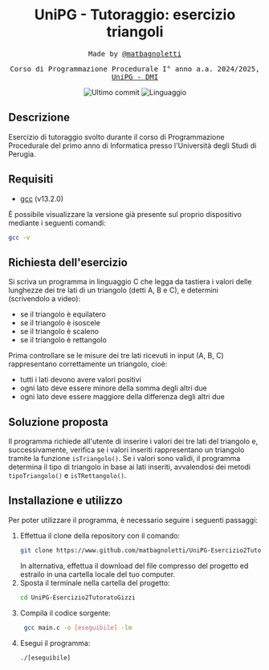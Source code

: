 <h1 align="center">UniPG - Tutoraggio: esercizio triangoli</h1>

<p align="center" style="font-family: monospace">Made by <a href="https://github.com/matbagnoletti">@matbagnoletti</a></p>
<p align="center" style="font-family: monospace">Corso di Programmazione Procedurale I° anno a.a. 2024/2025, <a href="https://www.dmi.unipg.it/didattica/corsi-di-studio-in-informatica/informatica-triennale">UniPG - DMI</a></p>
<p align="center">
    <img src="https://img.shields.io/github/last-commit/matbagnoletti/UniPG-Esercizio2TutoratoGizzi?style=for-the-badge" alt="Ultimo commit">
    <img src="https://img.shields.io/github/languages/top/matbagnoletti/UniPG-Esercizio2TutoratoGizzi?style=for-the-badge" alt="Linguaggio">
</p>

## Descrizione
Esercizio di tutoraggio svolto durante il corso di Programmazione Procedurale del primo anno di Informatica presso l'Università degli Studi di Perugia.

## Requisiti
- [gcc](https://www.gcc.gnu.org/) (v13.2.0)

È possibile visualizzare la versione già presente sul proprio dispositivo mediante i seguenti comandi:
```bash
gcc -v
```

## Richiesta dell'esercizio
Si scriva un programma in linguaggio C che legga da tastiera i valori delle lunghezze dei tre lati di un triangolo (detti A, B e C), e determini (scrivendolo a video):
<ul>
    <li>se il triangolo è equilatero</li>
    <li>se il triangolo è isoscele</li>
    <li>se il triangolo è scaleno</li>
    <li>se il triangolo è rettangolo</li>
</ul>

Prima controllare se le misure dei tre lati ricevuti in input (A, B, C) rappresentano correttamente un triangolo, cioè:
<ul>
    <li>tutti i lati devono avere valori positivi</li>
    <li>ogni lato deve essere minore della somma degli altri due</li>
    <li>ogni lato deve essere maggiore della differenza degli altri due</li>
</ul>

## Soluzione proposta
Il programma richiede all'utente di inserire i valori dei tre lati del triangolo e, successivamente, verifica se i valori inseriti rappresentano un triangolo tramite la funzione `isTriangolo()`.
Se i valori sono validi, il programma determina il tipo di triangolo in base ai lati inseriti, avvalendosi dei metodi `tipoTriangolo()` e `isTRettangolo()`.

## Installazione e utilizzo
Per poter utilizzare il programma, è necessario seguire i seguenti passaggi:
1. Effettua il clone della repository con il comando:
   ```bash
   git clone https://www.github.com/matbagnoletti/UniPG-Esercizio2TutoratoGizzi.git
   ```
   In alternativa, effettua il download del file compresso del progetto ed estrailo in una cartella locale del tuo computer.
2. Sposta il terminale nella cartella del progetto:
   ```bash
   cd UniPG-Esercizio2TutoratoGizzi
   ```
3. Compila il codice sorgente:
   ```bash
    gcc main.c -o [eseguibile] -lm
    ```
4. Esegui il programma:
    ```bash
    ./[eseguibile]
    ```
   


